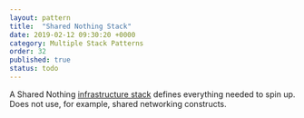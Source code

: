 ```yaml
---
layout: pattern
title:  "Shared Nothing Stack"
date: 2019-02-12 09:30:20 +0000
category: Multiple Stack Patterns
order: 32
published: true
status: todo
---
```


A Shared Nothing [infrastructure stack](/patterns/stack-concept/) defines everything needed to spin up. Does not use, for example, shared networking constructs.
